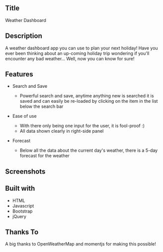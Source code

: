 ## Title
Weather Dashboard

## Description
A weather dashboard app you can use to plan your next holiday! Have you ever been thinking about an up-coming holiday trip wondering if you'll encounter any bad weather... Well, now you can know for sure!

## Features
- Search and Save
  - Powerful search and save, anytime anything new is searched it is saved and can easily be re-loaded by clicking on the item in the list below the search bar

- Ease of use
  - With there only being one input for the user, it is fool-proof :)
  - All data shown clearly in right-side panel

- Forecast
  - Below all the data about the current day's weather, there is a 5-day forecast for the weather

## Screenshots

## Built with
- HTML 
- Javascript
- Bootstrap 
- jQuery

## Thanks To
A big thanks to OpenWeatherMap and momentjs for making this possible!
